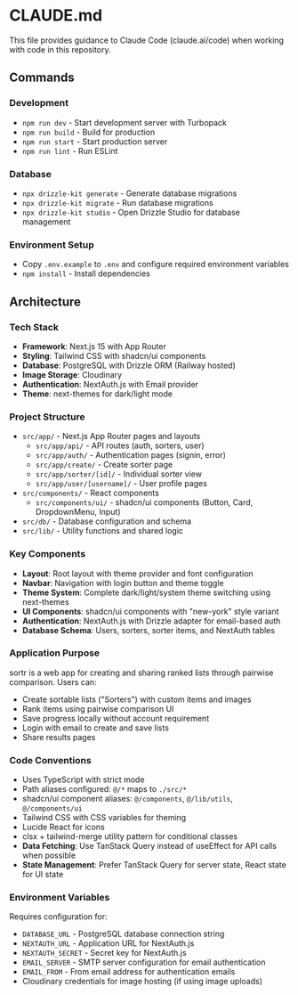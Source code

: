 # CLAUDE.md

This file provides guidance to Claude Code (claude.ai/code) when working with code in this repository.

## Commands

### Development

- `npm run dev` - Start development server with Turbopack
- `npm run build` - Build for production
- `npm run start` - Start production server
- `npm run lint` - Run ESLint

### Database

- `npx drizzle-kit generate` - Generate database migrations
- `npx drizzle-kit migrate` - Run database migrations
- `npx drizzle-kit studio` - Open Drizzle Studio for database management

### Environment Setup

- Copy `.env.example` to `.env` and configure required environment variables
- `npm install` - Install dependencies

## Architecture

### Tech Stack

- **Framework**: Next.js 15 with App Router
- **Styling**: Tailwind CSS with shadcn/ui components
- **Database**: PostgreSQL with Drizzle ORM (Railway hosted)
- **Image Storage**: Cloudinary
- **Authentication**: NextAuth.js with Email provider
- **Theme**: next-themes for dark/light mode

### Project Structure

- `src/app/` - Next.js App Router pages and layouts
  - `src/app/api/` - API routes (auth, sorters, user)
  - `src/app/auth/` - Authentication pages (signin, error)
  - `src/app/create/` - Create sorter page
  - `src/app/sorter/[id]/` - Individual sorter view
  - `src/app/user/[username]/` - User profile pages
- `src/components/` - React components
  - `src/components/ui/` - shadcn/ui components (Button, Card, DropdownMenu, Input)
- `src/db/` - Database configuration and schema
- `src/lib/` - Utility functions and shared logic

### Key Components

- **Layout**: Root layout with theme provider and font configuration
- **Navbar**: Navigation with login button and theme toggle
- **Theme System**: Complete dark/light/system theme switching using next-themes
- **UI Components**: shadcn/ui components with "new-york" style variant
- **Authentication**: NextAuth.js with Drizzle adapter for email-based auth
- **Database Schema**: Users, sorters, sorter items, and NextAuth tables

### Application Purpose

sortr is a web app for creating and sharing ranked lists through pairwise comparison. Users can:

- Create sortable lists ("Sorters") with custom items and images
- Rank items using pairwise comparison UI
- Save progress locally without account requirement
- Login with email to create and save lists
- Share results pages

### Code Conventions

- Uses TypeScript with strict mode
- Path aliases configured: `@/*` maps to `./src/*`
- shadcn/ui component aliases: `@/components`, `@/lib/utils`, `@/components/ui`
- Tailwind CSS with CSS variables for theming
- Lucide React for icons
- clsx + tailwind-merge utility pattern for conditional classes
- **Data Fetching**: Use TanStack Query instead of useEffect for API calls when possible
- **State Management**: Prefer TanStack Query for server state, React state for UI state

### Environment Variables

Requires configuration for:

- `DATABASE_URL` - PostgreSQL database connection string
- `NEXTAUTH_URL` - Application URL for NextAuth.js
- `NEXTAUTH_SECRET` - Secret key for NextAuth.js
- `EMAIL_SERVER` - SMTP server configuration for email authentication
- `EMAIL_FROM` - From email address for authentication emails
- Cloudinary credentials for image hosting (if using image uploads)
